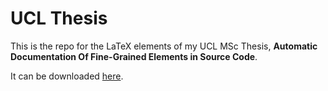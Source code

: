 # UCL Thesis

This is the repo for the LaTeX elements of my UCL MSc Thesis, **Automatic Documentation Of Fine-Grained Elements in Source Code**.

It can be downloaded [here](./Thesis.pdf).